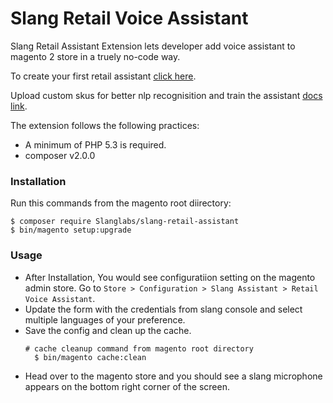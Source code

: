 # Slang Retail Voice Assistant

Slang Retail Assistant Extension lets developer add voice assistant to magento 2 store in a truely no-code way.

To create your first retail assistant [click here](https://docs.slanglabs.in/slang/getting-started/integrating-slang-retail-assistant/setting-up-the-assistant).


Upload custom skus for better nlp recognisition and train the assistant [docs link](https://docs.slanglabs.in/slang/advanced-topics/customizing-the-assistant/customizing-subdomain-data).

The extension follows the following practices:

- A minimum of PHP 5.3 is required.
- composer v2.0.0

### Installation

Run this commands from the magento root diirectory:

```shell
$ composer require Slanglabs/slang-retail-assistant
$ bin/magento setup:upgrade
```

### Usage

- After Installation, You would see configuratiion setting on the magento admin store.
  Go to `Store > Configuration > Slang Assistant > Retail Voice Assistant`.
- Update the form with the credentials from slang console and select multiple languages of your preference.
- Save the config and clean up the cache.
  ```shell
  # cache cleanup command from magento root directory
    $ bin/magento cache:clean
  ```
- Head over to the magento store and you should see a slang microphone appears on the bottom right corner of the screen.

